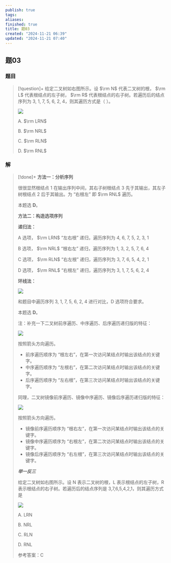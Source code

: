 ```yaml
---
publish: true
tags: 
aliases: 
finished: true
title: 题03
created: "2024-11-21 06:39"
updated: "2024-11-21 07:40"
---
```

## 题03
### 题目
> [!question]+
> 给定二叉树如右图所示。设 $\rm N$ 代表二叉树的根， $\rm L$ 代表根结点的左子树， $\rm R$ 代表根结点的右子树。若遍历后的结点序列为 3, 1, 7, 5, 6, 2, 4，则其遍历方式是（ ）。
> 
> ![](https://pic4.zhimg.com/v2-3803a8b40fb1590ef6790b086d87b6b7_1440w.jpg)
> 
> A. $\rm LRN$
> 
> B. $\rm NRL$
> 
> C. $\rm RLN$
> 
> D. $\rm RNL$
### 解
> [!done]+
> **方法一：分析序列**
> 
> 很很显然根结点 $1$ 在输出序列中间，其右子树根结点 $3$ 先于其输出，其左子树根结点 $2$ 后于其输出。为 “右根左” 即 $\rm RNL$ 遍历。
> 
> 本题选 **D**。
> 
> **方法二：构造选项序列**
> 
> **递归法：**
> 
> A 选项， $\rm LRN$ “左右根” 递归，遍历序列为 4, 6, 7, 5, 2, 3, 1
> 
> B 选项， $\rm NRL$ “根右左” 递归，遍历序列为 1, 3, 2, 5, 7, 6, 4
> 
> C 选项， $\rm RLN$ “右左根” 递归，遍历序列为 3, 7, 6, 5, 4, 2, 1
> 
> D 选项， $\rm RNL$ “右根左” 递归，遍历序列为 3, 1, 7, 5, 6, 2, 4
> 
> **环线法：**
> 
> ![](https://pic1.zhimg.com/v2-6561255bc69e914c463aed720cfb5c7a_r.jpg)
> 
> 和题目中遍历序列 3, 1, 7, 5, 6, 2, 4 进行对比，D 选项符合要求。
> 
> 本题选 **D**。
> 
> 注：补充一下二叉树前序遍历、中序遍历、后序遍历递归版的特征：
> 
> ![](https://pic3.zhimg.com/v2-6e2e4881530abb06ae15dcd31e356c9c_r.jpg)
> 
> 按照箭头方向遍历。
> 
> - 前序遍历顺序为 “根左右”，在第一次访问某结点时输出该结点的关键字。
> - 中序遍历顺序为 “左根右”，在第二次访问某结点时输出该结点的关键字。
> - 后序遍历顺序为 “左右根”，在第三次访问某结点时输出该结点的关键字。
> 
> 同理，二叉树镜像前序遍历、镜像中序遍历、镜像后序遍历递归版的特征：
> 
> ![](https://pic1.zhimg.com/v2-17c98f46a2f3ae93f5f91f7555556aba_r.jpg)
> 
> 按照箭头方向遍历。
> 
> - 镜像前序遍历顺序为 “根右左”，在第一次访问某结点时输出该结点的关键字。
> - 镜像中序遍历顺序为 “右根左”，在第二次访问某结点时输出该结点的关键字。
> - 镜像后序遍历顺序为 “右左根”，在第三次访问某结点时输出该结点的关键字。
> 
> **_举一反三_**
> 
> 给定二叉树如右图所示。设 N 表示二叉树的根，L 表示根结点的左子树，R 表示根结点的右子树。若遍历后的结点序列是 3,7,6,5,4,2,1，则其遍历方式是
> 
> ![](https://picx.zhimg.com/v2-4924c1e2a0f7c4c30e5fc2694a0311a5_1440w.jpg)
> 
> A. LRN
> 
> B. NRL
> 
> C. RLN
> 
> D. RNL
> 
> 参考答案：C